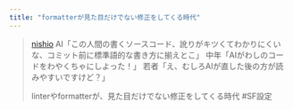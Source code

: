 ```yaml
---
title: "formatterが見た目だけでない修正をしてくる時代"
---
```


> [nishio](https://twitter.com/nishio/status/1722807117579788694/quick_promote_web/intro) AI「この人間の書くソースコード、訛りがキツくてわかりにくいな、コミット前に標準語的な書き方に揃えとこ」
>  中年「AIがわしのコードをわやくちゃにしよった！」
>  若者「え、むしろAIが直した後の方が読みやすいですけど？」
>
>  linterやformatterが、見た目だけでない修正をしてくる時代
#SF設定
